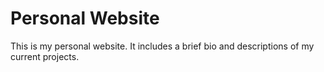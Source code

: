 # Personal Website

This is my personal website. It includes a brief bio and descriptions of my current projects.
